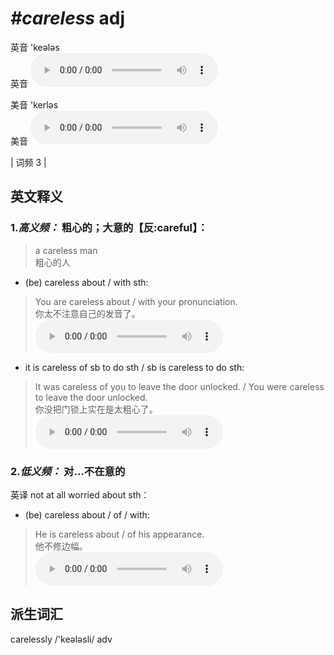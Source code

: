 # ***\#careless*** adj
英音 'keələs  
英音
<audio src="./media/careless-B.aac" controls="controls"></audio>

美音 'kerləs  
美音
<audio src="./media/careless.aac" controls="controls"></audio>



| 词频 3 |  

英文释义
---
### 1.*高义频：* **粗心的；大意的【反:careful】：**  

 > a careless man  
 > 粗心的人    

- (be) careless about / with sth:

 > You are careless about / with your pronunciation.  
 > 你太不注意自己的发音了。    
<audio src="./media/1-careless.aac" controls="controls"></audio>

- it is careless of sb to do sth / sb is careless to do sth:

 > It was careless of you to leave the door unlocked. / You were careless to leave the door unlocked.  
 > 你没把门锁上实在是太粗心了。    
<audio src="./media/2-careless.aac" controls="controls"></audio>

### 2.*低义频：* **对...不在意的**  
英译 not at all worried about sth：

- (be) careless about / of / with:

 > He is careless about / of his appearance.  
 > 他不修边幅。    
<audio src="./media/3-careless.aac" controls="controls"></audio>


派生词汇
---
carelessly /'keələsli/ adv   

